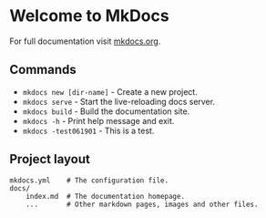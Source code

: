 # Welcome to MkDocs

For full documentation visit [mkdocs.org](https://www.mkdocs.org).

## Commands

* `mkdocs new [dir-name]` - Create a new project.
* `mkdocs serve` - Start the live-reloading docs server.
* `mkdocs build` - Build the documentation site.
* `mkdocs -h` - Print help message and exit.
* `mkdocs -test061901` - This is a test.
 
## Project layout

    mkdocs.yml    # The configuration file.
    docs/
        index.md  # The documentation homepage.
        ...       # Other markdown pages, images and other files.
